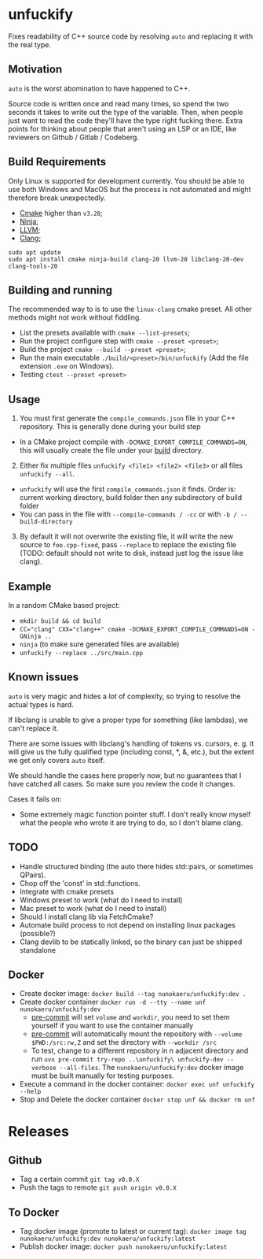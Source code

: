 # unfuckify

Fixes readability of C++ source code by resolving `auto` and replacing it with
the real type.

## Motivation

`auto` is the worst abomination to have happened to C++.

Source code is written once and read many times, so spend the two seconds it
takes to write out the type of the variable. Then, when people just want to read
the code they'll have the type right fucking there. Extra points for thinking about people
that aren't using an LSP or an IDE, like reviewers on Github / Gitlab / Codeberg.

## Build Requirements

Only Linux is supported for development currently. You should be able to use both Windows and MacOS
but the process is not automated and might therefore break unexpectedly.

- [Cmake](https://cmake.org/download/) higher than `v3.28`;
- [Ninja](https://ninja-build.org/);
- [LLVM](https://llvm.org/);
- [Clang](https://clang.llvm.org/);

```
sudo apt update
sudo apt install cmake ninja-build clang-20 llvm-20 libclang-20-dev clang-tools-20
```

## Building and running

The recommended way to is to use the `linux-clang` cmake preset. All other methods might not work without fiddling.

- List the presets available with `cmake --list-presets`;
- Run the project configure step with `cmake --preset <preset>`;
- Build the project `cmake --build --preset <preset>`;
- Run the main executable `./build/<preset>/bin/unfuckify` (Add the file extension `.exe` on Windows).
- Testing `ctest --preset <preset>`

## Usage

1. You must first generate the `compile_commands.json` file in your C++ repository. This is generally done during your build step

- In a CMake project compile with `-DCMAKE_EXPORT_COMPILE_COMMANDS=ON`, this will usually create the file under your [build](https://cmake.org/cmake/help/latest/manual/cmake.1.html) directory.

2. Either fix multiple files `unfuckify <file1> <file2> <file3>` or all files `unfuckify --all`.

- `unfuckify` will use the first `compile_commands.json` it finds. Order is: current working directory, build folder then any subdirectory of build folder
- You can pass in the file with `--compile-commands / -cc` or with `-b / --build-directory`

3. By default it will not overwrite the existing file, it will write the new source to `foo.cpp-fixed`, pass `--replace` to replace the existing file (TODO: default should not write to disk, instead just log the issue like clang).

## Example

In a random CMake based project:

- `mkdir build && cd build`
- `CC="clang" CXX="clang++" cmake -DCMAKE_EXPORT_COMPILE_COMMANDS=ON -GNinja ..`
- `ninja` (to make sure generated files are available)
- `unfuckify --replace ../src/main.cpp`

## Known issues

`auto` is very magic and hides a _lot_ of complexity, so trying to resolve the
actual types is hard.

If libclang is unable to give a proper type for something (like lambdas), we can't replace it.

There are some issues with libclang's handling of tokens vs. cursors, e. g. it
will give us the fully qualified type (including const, \*, &, etc.), but the
extent we get only covers `auto` itself.

We should handle the cases here properly now, but no guarantees that I have catched all cases. So make sure you review the code it changes.

Cases it fails on:

- Some extremely magic function pointer stuff. I don't really know myself what
  the people who wrote it are trying to do, so I don't blame clang.

## TODO

- Handle structured binding (the auto there hides std::pairs, or sometimes QPairs).
- Chop off the 'const' in std::functions.
- Integrate with cmake presets
- Windows preset to work (what do I need to install)
- Mac preset to work (what do I need to install)
- Should I install clang lib via FetchCmake?
- Automate build process to not depend on installing linux packages (possible?)
- Clang devlib to be statically linked, so the binary can just be shipped standalone

## Docker

- Create docker image: `docker build --tag nunokaeru/unfuckify:dev .`
- Create docker container `docker run -d --tty --name unf nunokaeru/unfuckify:dev`
  - [pre-commit](#pre-commit) will set `volume` and `workdir`, you need to set them yourself if you want to use the container manually
  - [pre-commit](https://pre-commit.com/#docker) will automatically mount the repository with `--volume $PWD:/src:rw,Z` and set the directory with `--workdir /src`
  - To test, change to a different repository in n adjacent directory and run `uvx pre-commit try-repo ..\unfuckify\ unfuckify-dev --verbose --all-files`. The `nunokaeru/unfuckify:dev` docker image must be built manually for testing purposes.
- Execute a command in the docker container: `docker exec unf unfuckify --help`
- Stop and Delete the docker container `docker stop unf && docker rm unf`

# Releases

## Github

- Tag a certain commit `git tag v0.0.X`
- Push the tags to remote `git push origin v0.0.X`

## To Docker

- Tag docker image (promote to latest or current tag): `docker image tag nunokaeru/unfuckify:dev nunokaeru/unfuckify:latest`
- Publish docker image: `docker push nunokaeru/unfuckify:latest`
